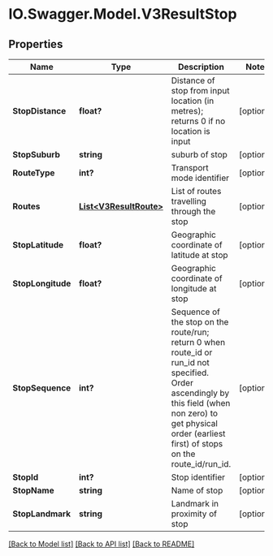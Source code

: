 # IO.Swagger.Model.V3ResultStop
## Properties

Name | Type | Description | Notes
------------ | ------------- | ------------- | -------------
**StopDistance** | **float?** | Distance of stop from input location (in metres); returns 0 if no location is input | [optional] 
**StopSuburb** | **string** | suburb of stop | [optional] 
**RouteType** | **int?** | Transport mode identifier | [optional] 
**Routes** | [**List&lt;V3ResultRoute&gt;**](V3ResultRoute.md) | List of routes travelling through the stop | [optional] 
**StopLatitude** | **float?** | Geographic coordinate of latitude at stop | [optional] 
**StopLongitude** | **float?** | Geographic coordinate of longitude at stop | [optional] 
**StopSequence** | **int?** | Sequence of the stop on the route/run; return 0 when route_id or run_id not specified. Order ascendingly by this field (when non zero) to get physical order (earliest first) of stops on the route_id/run_id. | [optional] 
**StopId** | **int?** | Stop identifier | [optional] 
**StopName** | **string** | Name of stop | [optional] 
**StopLandmark** | **string** | Landmark in proximity of stop | [optional] 

[[Back to Model list]](../README.md#documentation-for-models) [[Back to API list]](../README.md#documentation-for-api-endpoints) [[Back to README]](../README.md)

